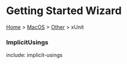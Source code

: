 # Getting Started Wizard

[Home](/docs/wiz/readme.md) > [MacOS](pickide_MacOS.md) > [Other](picktest_MacOS_Other.md) > xUnit

### ImplicitUsings

include: implicit-usings
